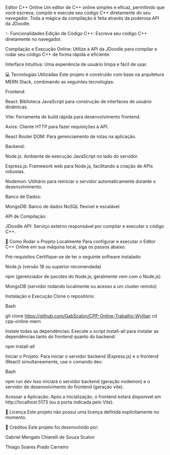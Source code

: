 Editor C++ Online
Um editor de C++ online simples e eficaz, permitindo que você escreva, compile e execute seu código C++ diretamente do seu navegador. Toda a mágica da compilação é feita através da poderosa API da JDoodle.

✨ Funcionalidades
Edição de Código C++: Escreva seu código C++ diretamente no navegador.

Compilação e Execução Online: Utilize a API da JDoodle para compilar e rodar seu código C++ de forma rápida e eficiente.

Interface Intuitiva: Uma experiência de usuário limpa e fácil de usar.

💻 Tecnologias Utilizadas
Este projeto é construído com base na arquitetura MERN Stack, combinando as seguintes tecnologias:

Frontend:

React: Biblioteca JavaScript para construção de interfaces de usuário dinâmicas.

Vite: Ferramenta de build rápida para desenvolvimento frontend.

Axios: Cliente HTTP para fazer requisições à API.

React Router DOM: Para gerenciamento de rotas na aplicação.

Backend:

Node.js: Ambiente de execução JavaScript no lado do servidor.

Express.js: Framework web para Node.js, facilitando a criação de APIs robustas.

Nodemon: Utilitário para reiniciar o servidor automaticamente durante o desenvolvimento.

Banco de Dados:

MongoDB: Banco de dados NoSQL flexível e escalável.

API de Compilação:

JDoodle API: Serviço externo responsável por compilar e executar o código C++.

🚀 Como Rodar o Projeto Localmente
Para configurar e executar o Editor C++ Online em sua máquina local, siga os passos abaixo:

Pré-requisitos
Certifique-se de ter o seguinte software instalado:

Node.js (versão 18 ou superior recomendada)

npm (gerenciador de pacotes do Node.js, geralmente vem com o Node.js)

MongoDB (servidor rodando localmente ou acesso a um cluster remoto)

Instalação e Execução
Clone o repositório:

Bash

git clone https://github.com/GabScalon/CPP-Online-Trabalho-Wyllian
cd cpp-online-mern

Instale todas as dependências:
Execute o script install-all para instalar as dependências tanto do frontend quanto do backend:

npm install-all

Iniciar o Projeto:
Para iniciar o servidor backend (Express.js) e o frontend (React) simultaneamente, use o comando dev:

Bash

npm run dev
Isso iniciará o servidor backend (geração nodemon) e o servidor de desenvolvimento do frontend (geração vite).

Acessar a Aplicação:
Após a inicialização, o frontend estará disponível em http://localhost:5173 (ou a porta indicada pelo Vite).

📜 Licença
Este projeto não possui uma licença definida explicitamente no momento.

🤝 Créditos
Este projeto foi desenvolvido por:

Gabriel Mengato Chiarelli de Souza Scalon

Thiago Soares Prado Carneiro
